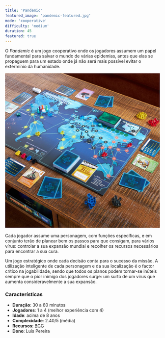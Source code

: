 ```yaml
---
title: 'Pandemic'
featured_image: 'pandemic-featured.jpg'
mode: 'cooperative'
difficulty: 'medium'
duration: 45
featured: true
---
```

O *Pandemic* é um jogo cooperativo onde os jogadores assumem um papel fundamental para salvar o mundo de várias epidemias, antes que elas se propaguem para um estado onde já não será mais possível evitar o extermínio da humanidade.

<!--more-->

![Pandemic board setup](pandemic-featured.jpg)

Cada jogador assume uma personagem, com funções específicas, e em conjunto terão de planear bem os passos para que consigam, para vários vírus: controlar a sua expansão mundial e recolher os recursos necessários para encontrar a sua cura.

Um jogo estratégico onde cada decisão conta para o sucesso da missão. A utilização inteligente de cada personagem e da sua localização é o factor crítico na jogabilidade, sendo que todos os planos podem tornar-se inúteis sempre que o pior inimigo dos jogadores surge: um surto de um vírus que aumenta consideravelmente a sua expansão.

### Características

- **Duração**: 30 a 60 minutos
- **Jogadores**: 1 a 4 (melhor experiência com 4)
- **Idade**: acima de 8 anos
- **Complexidade**: 2.40/5 (média)
- **Recursos**: [BGG](https://boardgamegeek.com/boardgame/30549/pandemic)
- **Dono**: Luís Pereira
